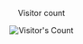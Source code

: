 <div align="center"> 
  <p>Visitor count</p>
  <img src="https://profile-counter.glitch.me/Otoniel-ramos/count.svg" alt="Visitor's Count" />
</div>
